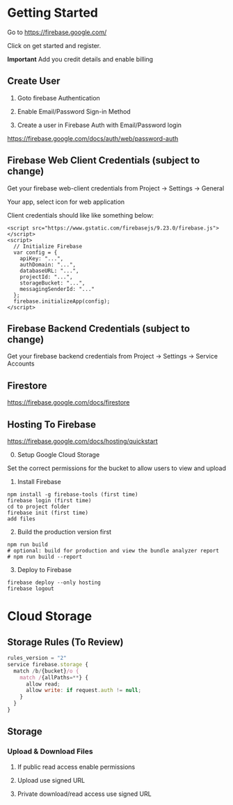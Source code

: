 # Getting Started

Go to https://firebase.google.com/

Click on get started and register.

**Important** Add you credit details and enable billing


## Create User

1. Goto firebase Authentication

2. Enable Email/Password Sign-in Method

3. Create a user in Firebase Auth with Email/Password login

https://firebase.google.com/docs/auth/web/password-auth


## Firebase Web Client Credentials (subject to change)

Get your firebase web-client credentials from Project -> Settings -> General

Your app, select icon for web application

Client credentials should like like something below:

```
<script src="https://www.gstatic.com/firebasejs/9.23.0/firebase.js"></script>
<script>
  // Initialize Firebase
  var config = {
    apiKey: "...",
    authDomain: "...",
    databaseURL: "...",
    projectId: "...",
    storageBucket: "...",
    messagingSenderId: "..."
  };
  firebase.initializeApp(config);
</script>
```

## Firebase Backend Credentials (subject to change)

Get your firebase backend credentials from Project -> Settings -> Service Accounts


## Firestore

https://firebase.google.com/docs/firestore


## Hosting To Firebase

https://firebase.google.com/docs/hosting/quickstart

0. Setup Google Cloud Storage

Set the correct permissions for the bucket to allow users to view and upload

1. Install Firebase

```
npm install -g firebase-tools (first time)
firebase login (first time)
cd to project folder
firebase init (first time)
add files
```

2. Build the production version first

```
npm run build
# optional: build for production and view the bundle analyzer report
# npm run build --report
```

3. Deploy to Firebase

```
firebase deploy --only hosting
firebase logout
```

# Cloud Storage

## Storage Rules (To Review)

```js
rules_version = "2"
service firebase.storage {
  match /b/{bucket}/o {
    match /{allPaths=**} {
      allow read;
      allow write: if request.auth != null;
    }
  }
}
```

<!-- https://firebase.google.com/docs/hosting/quickstart
npm install -g firebase-tools -->

## Storage

### Upload & Download Files

1. If public read access enable permissions

2. Upload use signed URL

3. Private download/read access use signed URL
